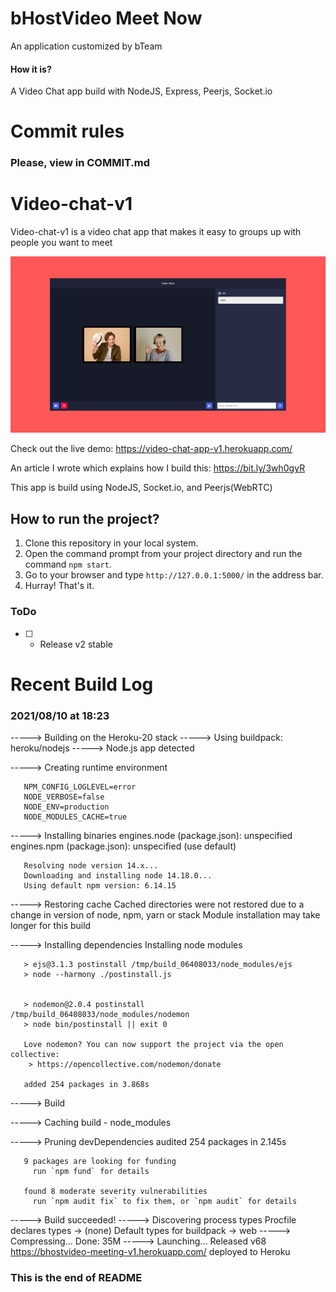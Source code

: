 # bHostVideo Meet Now

An application customized by bTeam

#### How it is?
A Video Chat app build with NodeJS, Express, Peerjs, Socket.io

# Commit rules
 ### Please, view in COMMIT.md

# Video-chat-v1

Video-chat-v1 is a video chat app that makes it easy to groups up with people you want to meet

![IMG](./video-chat.png)

Check out the live demo: https://video-chat-app-v1.herokuapp.com/

An article I wrote which explains how I build this: https://bit.ly/3wh0gyR

This app is build using NodeJS, Socket.io, and Peerjs(WebRTC)

## How to run the project?

1. Clone this repository in your local system.
2. Open the command prompt from your project directory and run the command `npm start`.
3. Go to your browser and type `http://127.0.0.1:5000/` in the address bar.
4. Hurray! That's it.

### ToDo

- [ ] - Release v2 stable

# Recent Build Log

### 2021/08/10 at 18:23

-----> Building on the Heroku-20 stack
-----> Using buildpack: heroku/nodejs
-----> Node.js app detected
       
-----> Creating runtime environment
       
       NPM_CONFIG_LOGLEVEL=error
       NODE_VERBOSE=false
       NODE_ENV=production
       NODE_MODULES_CACHE=true
       
-----> Installing binaries
       engines.node (package.json):  unspecified
       engines.npm (package.json):   unspecified (use default)
       
       Resolving node version 14.x...
       Downloading and installing node 14.18.0...
       Using default npm version: 6.14.15
       
-----> Restoring cache
       Cached directories were not restored due to a change in version of node, npm, yarn or stack
       Module installation may take longer for this build
       
-----> Installing dependencies
       Installing node modules
       
       > ejs@3.1.3 postinstall /tmp/build_06408033/node_modules/ejs
       > node --harmony ./postinstall.js
       
       
       > nodemon@2.0.4 postinstall /tmp/build_06408033/node_modules/nodemon
       > node bin/postinstall || exit 0
       
       Love nodemon? You can now support the project via the open collective:
        > https://opencollective.com/nodemon/donate
       
       added 254 packages in 3.868s
       
-----> Build
       
-----> Caching build
       - node_modules
       
-----> Pruning devDependencies
       audited 254 packages in 2.145s
       
       9 packages are looking for funding
         run `npm fund` for details
       
       found 8 moderate severity vulnerabilities
         run `npm audit fix` to fix them, or `npm audit` for details
       
-----> Build succeeded!
-----> Discovering process types
       Procfile declares types     -> (none)
       Default types for buildpack -> web
-----> Compressing...
       Done: 35M
-----> Launching...
       Released v68
       https://bhostvideo-meeting-v1.herokuapp.com/ deployed to Heroku
       
### This is the end of README
